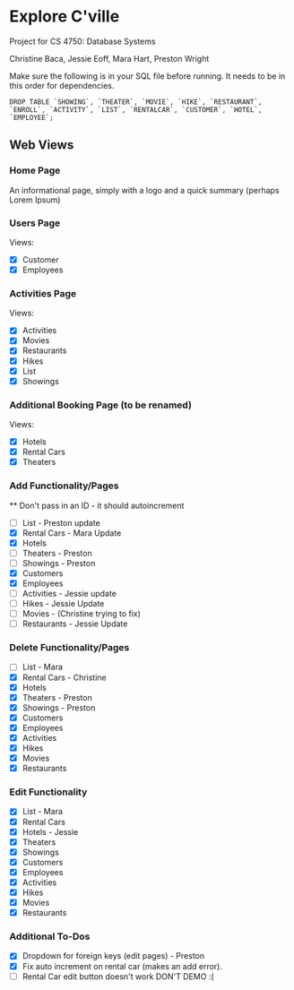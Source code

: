# Explore C'ville
Project for CS 4750: Database Systems

Christine Baca, Jessie Eoff, Mara Hart, Preston Wright

Make sure the following is in your SQL file before running. It needs to be in this order for dependencies.
```
DROP TABLE `SHOWING`, `THEATER`, `MOVIE`, `HIKE`, `RESTAURANT`, `ENROLL`, `ACTIVITY`, `LIST`, `RENTALCAR`, `CUSTOMER`, `HOTEL`, `EMPLOYEE`;
```

## Web Views
### Home Page
An informational page, simply with a logo and a quick summary (perhaps Lorem Ipsum)

### Users Page
Views:
- [x] Customer
- [x] Employees

### Activities Page
Views:
- [x] Activities
- [x] Movies
- [x] Restaurants
- [x] Hikes
- [X] List
- [X] Showings

### Additional Booking Page (to be renamed)
Views:
- [x] Hotels
- [x] Rental Cars
- [x] Theaters

### Add Functionality/Pages 
** Don't pass in an ID - it should autoincrement
- [ ] List - Preston update
- [X] Rental Cars - Mara Update 
- [X] Hotels
- [ ] Theaters - Preston
- [ ] Showings - Preston
- [x] Customers
- [x] Employees
- [ ] Activities - Jessie update 
- [ ] Hikes - Jessie Update 
- [ ] Movies - (Christine trying to fix)
- [ ] Restaurants - Jessie Update 

### Delete Functionality/Pages
- [ ] List - Mara
- [X] Rental Cars - Christine 
- [X] Hotels
- [x] Theaters - Preston
- [X] Showings - Preston
- [x] Customers
- [x] Employees
- [x] Activities
- [x] Hikes
- [x] Movies
- [x] Restaurants

### Edit Functionality
- [X] List - Mara
- [X] Rental Cars
- [X] Hotels - Jessie 
- [x] Theaters
- [X] Showings
- [x] Customers
- [x] Employees
- [x] Activities
- [x] Hikes
- [x] Movies
- [x] Restaurants

### Additional To-Dos
- [X] Dropdown for foreign keys (edit pages) - Preston
- [X] Fix auto increment on rental car (makes an add error).
- [ ] Rental Car edit button doesn't work DON'T DEMO :(
